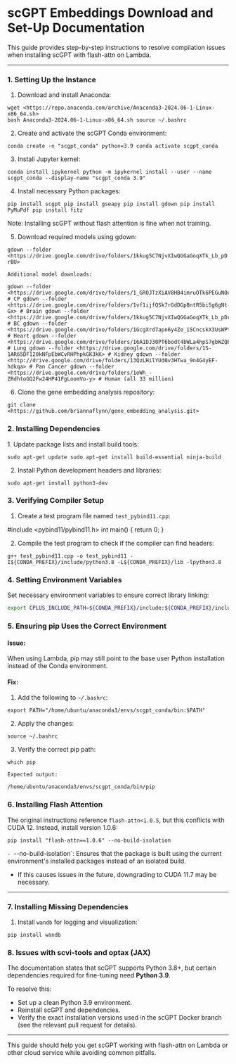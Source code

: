 # scGPT Embeddings Download and Set-Up Documentation

This guide provides step-by-step instructions to resolve compilation issues when installing scGPT with flash-attn on Lambda.

---
### 1. Setting Up the Instance

1. Download and install Anaconda:
```
wget <https://repo.anaconda.com/archive/Anaconda3-2024.06-1-Linux-x86_64.sh> 
bash Anaconda3-2024.06-1-Linux-x86_64.sh source ~/.bashrc
```

2. Create and activate the scGPT Conda environment:

```conda create -n "scgpt_conda" python=3.9 conda activate scgpt_conda```

3. Install Jupyter kernel:

```conda install ipykernel python -m ipykernel install --user --name scgpt_conda --display-name "scgpt_conda 3.9"```

4. Install necessary Python packages:

```pip install scgpt pip install gseapy pip install gdown pip install PyMuPdf pip install fitz```

Note: Installing scGPT without flash attention is fine when not training.

5. Download required models using gdown:

```gdown --folder <https://drive.google.com/drive/folders/1kkug5C7NjvXIwQGGaGoqXTk_Lb_pDrBU>```

 `Additional model downloads:`

```
gdown --folder <https://drive.google.com/drive/folders/1_GROJTzXiAV8HB4imruOTk6PEGuNOcgB> # CP gdown --folder <https://drive.google.com/drive/folders/1vf1ijfQSk7rGdDGpBntR5bi5g6gNt-Gx> # Brain gdown --folder <https://drive.google.com/drive/folders/1kkug5C7NjvXIwQGGaGoqXTk_Lb_pDrBU> # BC gdown --folder <https://drive.google.com/drive/folders/1GcgXrd7apn6y4Ze_iSCncskX3UsWPY2r> # Heart gdown --folder <https://drive.google.com/drive/folders/16A1DJ30PT6bodt4bWLa4hpS7gbWZQFBG> # Lung gdown --folder <https://drive.google.com/drive/folders/1S-1AR65DF120kNFpEbWCvRHPhpkGK3kK> # Kidney gdown --folder <http://drive.google.com/drive/folders/13QzLHilYUd0v3HTwa_9n4G4yEF-hdkqa> # Pan Cancer gdown --folder <https://drive.google.com/drive/folders/1oWh_-ZRdhtoGQ2Fw24HP41FgLoomVo-y> # Human (all 33 million)
```

 6. Clone the gene embedding analysis repository:

```git clone <https://github.com/briannaflynn/gene_embedding_analysis.git>```

### 2. Installing Dependencies

1\. Update package lists and install build tools:

```sudo apt-get update sudo apt-get install build-essential ninja-build```

2. Install Python development headers and libraries:

```sudo apt-get install python3-dev```

### 3. Verifying Compiler Setup

1. Create a test program file named `test_pybind11.cpp`:

#include <pybind11/pybind11.h> int main() { return 0; }

2. Compile the test program to check if the compiler can find headers:

```g++ test_pybind11.cpp -o test_pybind11 -I${CONDA_PREFIX}/include/python3.8 -L${CONDA_PREFIX}/lib -lpython3.8```

### 4. Setting Environment Variables

Set necessary environment variables to ensure correct library linking:

```bash
export CPLUS_INCLUDE_PATH=${CONDA_PREFIX}/include:${CONDA_PREFIX}/include/python3.8:$CPLUS_INCLUDE_PATH export C_INCLUDE_PATH=${CONDA_PREFIX}/include:${CONDA_PREFIX}/include/python3.8:$C_INCLUDE_PATH export LIBRARY_PATH=${CONDA_PREFIX}/lib:$LIBRARY_PATH export LD_LIBRARY_PATH=${CONDA_PREFIX}/lib:$LD_LIBRARY_PATH
```

### 5. Ensuring pip Uses the Correct Environment

#### Issue:
When using Lambda, pip may still point to the base user Python installation instead of the Conda environment.

#### Fix:
1. Add the following to `~/.bashrc`:

```export PATH="/home/ubuntu/anaconda3/envs/scgpt_conda/bin:$PATH"```

2. Apply the changes:

```source ~/.bashrc```

3. Verify the correct pip path:

```which pip```

`Expected output:`

```/home/ubuntu/anaconda3/envs/scgpt_conda/bin/pip```

### 6. Installing Flash Attention

The original instructions reference `flash-attn<1.0.5`, but this conflicts with CUDA 12. Instead, install version 1.0.6:

```pip install "flash-attn==1.0.6" --no-build-isolation```

 `- `--no-build-isolation`: Ensures that the package is built using the current environment's installed packages instead of an isolated build.
- If this causes issues in the future, downgrading to CUDA 11.7 may be necessary.

---
### 7. Installing Missing Dependencies

1. Install `wandb` for logging and visualization:`

```pip install wandb```

### 8. Issues with scvi-tools and optax (JAX)

The documentation states that scGPT supports Python 3.8+, but certain dependencies required for fine-tuning need **Python 3.9**.

To resolve this:
- Set up a clean Python 3.9 environment.
- Reinstall scGPT and dependencies.
- Verify the exact installation versions used in the scGPT Docker branch (see the relevant pull request for details).

---
This guide should help you get scGPT working with flash-attn on Lambda or other cloud service while avoiding common pitfalls.
